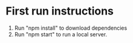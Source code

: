 # First run instructions
1. Run "npm install" to download dependencies
2. Run "npm start" to run a local server.
